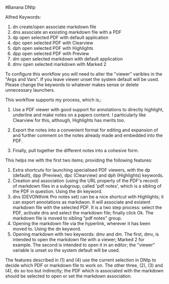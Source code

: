 #Banana DNtp

Alfred Keywords:

1. dn    create/open associate markdown file
2. dns   associate an exsisting markdown file with a PDF
3. dp    open selected PDF with default application
4. dpc   open selected PDF with Clearview
5. dph   open selected PDF with Highlights
6. dpp   open selected PDF with Preview
7. dm    open selected markdown with default application
8. dmv   open selected markdown with Marked 2

To configure this workflow you will need to alter the "viewer" varibles in the "Args and Vars". If you leave viewer unset the system default will be used. Please change the keywords to whatever makes sense or delete unnecessary launchers.

This workflow supports my process, which is,:

1. Use a PDF viewer with good support for annotations to directly highlight, underline and make notes on a papers content. I particularly like Clearview for this, although, Highlights has merits too.

2. Export the notes into a convenient format for editing and expansion of and further comment on the notes already made and embedded into the PDF.

3. Finally, pull together the different notes into a cohesive form.

This helps me with the first two items; providing the following features:

1. Extra shortcuts for launching specialised PDF viewers, with the dp (default), dpp (Preview), dpc (Clearview) and dph (Highlights) keywords.
2. Creation and association (using the URL property of the PDF's record) of markdown files in a subgroup, called 'pdf notes', which is a sibling of the PDF in question. Using the dn keyword.
3. dns (DEVONthink Pro notes set) can be a nice shortcut with Highlights; it can export annotations as markdwon. It will associate and existent markdown file with the selected PDF. It is a two step process: select the PDF, activate dns and select the markdown file; finally click Ok. The markdown file is moved to sibling "pdf notes" group.
4. Opening the markdown file via the hyperlink, wherever it has been moved to. Using the dn keyword.
5. Opening markdown with two keywords: dmv and dm. The first, dmv, is intended to open the markdown file with a viewer; Marked 2 for example. The second is intended to open it in an editor; the "viewer" variable is unset so the system default will be used.

The features described in (1) and (4) use the current selection in DNtp to decide which PDF or markdown file to work on. The other three, (2), (3) and (4), do so too but indirectly; the PDF which is associated with the markdown should be selected to open or set the markdown association.

